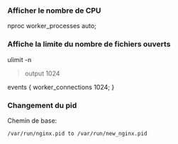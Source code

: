 ### Afficher le nombre de CPU

nproc
worker_processes auto;

### Affiche la limite du nombre de fichiers ouverts

ulimit -n 
>output 1024

events {
worker_connections 1024;
}

### Changement du pid

Chemin de base:

```
/var/run/nginx.pid to /var/run/new_nginx.pid
```
